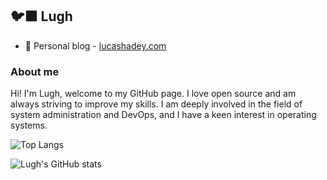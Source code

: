 ## 🐦‍⬛ Lugh

- 🚀 Personal blog - [lucashadey.com](https://lucashadey.com)

### About me

Hi! I'm Lugh, welcome to my GitHub page. I love open source and am always striving to improve my skills. I am deeply involved in the field of system administration and DevOps, and I have a keen interest in operating systems.

![Top Langs](https://github-readme-stats.vercel.app/api/top-langs/?username=ARTSYS-H&layout=compact&bg_color=00000000)

![Lugh's GitHub stats](https://github-readme-stats.vercel.app/api?username=ARTSYS-H&show_icons=true&bg_color=00000000)

<!--
**ARTSYS-H/ARTSYS-H** is a ✨ _special_ ✨ repository because its `README.md` (this file) appears on your GitHub profile.

Here are some ideas to get you started:

- 🔭 I’m currently working on ...
- 🌱 I’m currently learning ...
- 👯 I’m looking to collaborate on ...
- 🤔 I’m looking for help with ...
- 💬 Ask me about ...
- 📫 How to reach me: ...
- 😄 Pronouns: ...
- ⚡ Fun fact: ...
-->
